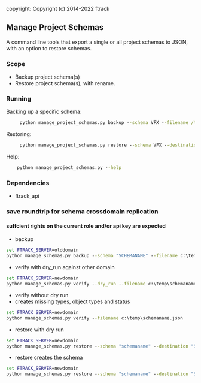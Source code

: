 copyright: Copyright (c) 2014-2022 ftrack

## Manage Project Schemas

A command line tools that export a single or all project schemas to JSON, with an option to restore schemas.

### Scope


* Backup project schema(s)
* Restore project schema(s), with rename.

### Running


Backing up a specific schema:

```cmd
     python manage_project_schemas.py backup --schema VFX --filename /tmp/test.json
```


Restoring:

```cmd
     python manage_project_schemas.py restore --schema VFX --destination VFX2 --filename /tmp/test.json
```


Help:

```cmd
    python manage_project_schemas.py --help
```

### Dependencies

* ftrack_api


### save roundtrip for schema crossdomain replication

#### suffcient rights on the current role and/or api key are expected

- backup
```cmd
set FTRACK_SERVER=olddomain
python manage_schemas.py backup --schema "SCHEMANAME" --filename c:\temp\schemaname.json
```
- verify with dry_run against other domain
```cmd
set FTRACK_SERVER=newdomain
python manage_schemas.py verify --dry_run --filename c:\temp\schemaname.json
```
- verify without dry run
- creates missing types, object types and status
```cmd
set FTRACK_SERVER=newdomain
python manage_schemas.py verify --filename c:\temp\schemaname.json
```
- restore with dry run
```cmd
set FTRACK_SERVER=newdomain
python manage_schemas.py restore --schema "schemaname" --destination "SCHEMANAME_OR_OTHERNAME" --dry_run --filename c:\temp\schemaname.json
```
- restore creates the schema
```cmd
set FTRACK_SERVER=newdomain
python manage_schemas.py restore --schema "schemaname" --destination "SCHEMANAME_OR_OTHERNAME" --filename c:\temp\schemaname.json
```